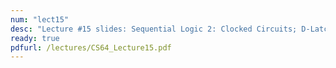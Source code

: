 ```yaml
---
num: "lect15"
desc: "Lecture #15 slides: Sequential Logic 2: Clocked Circuits; D-Latches vs. D-FFs"
ready: true
pdfurl: /lectures/CS64_Lecture15.pdf
---
```


